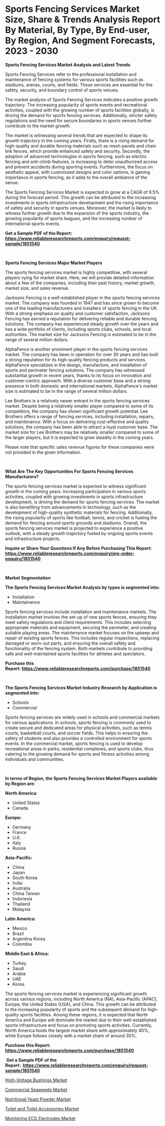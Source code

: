 <p><h1>Sports Fencing Services Market Size, Share & Trends Analysis Report By Material, By Type, By End-user, By Region, And Segment Forecasts, 2023 - 2030</h1></p><p><strong>Sports Fencing Services Market Analysis and Latest Trends</strong></p>
<p><p>Sports Fencing Services refer to the professional installation and maintenance of fencing systems for various sports facilities such as stadiums, arenas, courts, and fields. These services are essential for the safety, security, and boundary control of sports venues.</p><p>The market analysis of Sports Fencing Services indicates a positive growth trajectory. The increasing popularity of sports events and recreational activities, coupled with the growing number of sports facilities globally, is driving the demand for sports fencing services. Additionally, stricter safety regulations and the need for secure boundaries in sports venues further contribute to the market growth.</p><p>The market is witnessing several trends that are expected to shape its growth trajectory in the coming years. Firstly, there is a rising demand for high-quality and durable fencing materials such as mesh panels and chain link fences, which provide enhanced safety and security. Secondly, the adoption of advanced technologies in sports fencing, such as electric fencing and anti-climb features, is increasing to deter unauthorized access and prevent accidents during sporting events. Furthermore, the focus on aesthetic appeal, with customized designs and color options, is gaining importance in sports fencing, as it adds to the overall ambiance of the venue.</p><p>The Sports Fencing Services Market is expected to grow at a CAGR of 9.5% during the forecast period. This growth can be attributed to the increasing investments in sports infrastructure development and the rising importance of safety and security in sports venues. Moreover, the market is likely to witness further growth due to the expansion of the sports industry, the growing popularity of sports leagues, and the increasing number of international sports events.</p></p>
<p><strong>Get a Sample PDF of the Report:&nbsp; <a href="https://www.reliableresearchreports.com/enquiry/request-sample/1851540">https://www.reliableresearchreports.com/enquiry/request-sample/1851540</a></strong></p>
<p>&nbsp;</p>
<p><strong>Sports Fencing Services Major Market Players</strong></p>
<p><p>The sports fencing services market is highly competitive, with several players vying for market share. Here, we will provide detailed information about a few of the companies, including their past history, market growth, market size, and sales revenue.</p><p>Jacksons Fencing is a well-established player in the sports fencing services market. The company was founded in 1947 and has since grown to become one of the leading manufacturers and installers of sports fencing in the UK. With a strong emphasis on quality and customer satisfaction, Jacksons Fencing has earned a reputation for delivering reliable and durable fencing solutions. The company has experienced steady growth over the years and has a wide portfolio of clients, including sports clubs, schools, and local authorities. The market size for Jacksons Fencing is estimated to be in the range of several million dollars.</p><p>AlphaFence is another prominent player in the sports fencing services market. The company has been in operation for over 30 years and has built a strong reputation for its high-quality fencing products and services. AlphaFence specializes in the design, manufacture, and installation of sports and perimeter fencing solutions. The company has witnessed substantial growth in recent years, thanks to its focus on innovation and customer-centric approach. With a diverse customer base and a strong presence in both domestic and international markets, AlphaFence's market size is estimated to be in the range of several million dollars.</p><p>Lee Brothers is a relatively newer entrant in the sports fencing services market. Despite being a relatively smaller player compared to some of its competitors, the company has shown significant growth potential. Lee Brothers offers a range of fencing services, including installation, repairs, and maintenance. With a focus on delivering cost-effective and quality solutions, the company has been able to attract a loyal customer base. The market size for Lee Brothers may be relatively smaller compared to some of the larger players, but it is expected to grow steadily in the coming years.</p><p>Please note that specific sales revenue figures for these companies were not provided in the given information.</p></p>
<p>&nbsp;</p>
<p><strong>What Are The Key Opportunities For Sports Fencing Services Manufacturers?</strong></p>
<p><p>The sports fencing services market is expected to witness significant growth in the coming years. Increasing participation in various sports activities, coupled with growing investments in sports infrastructure development, is driving the demand for sports fencing services. The market is also benefiting from advancements in technology, such as the development of high-quality synthetic materials for fencing. Additionally, the rising popularity of sports like football, tennis, and cricket is fueling the demand for fencing around sports grounds and stadiums. Overall, the sports fencing services market is projected to experience a positive outlook, with a steady growth trajectory fueled by ongoing sports events and infrastructure projects.</p></p>
<p><strong>Inquire or Share Your Questions If Any Before Purchasing This Report: <a href="https://www.reliableresearchreports.com/enquiry/pre-order-enquiry/1851540">https://www.reliableresearchreports.com/enquiry/pre-order-enquiry/1851540</a></strong></p>
<p>&nbsp;</p>
<p><strong>Market Segmentation</strong></p>
<p><strong>The Sports Fencing Services Market Analysis by types is segmented into:</strong></p>
<p><ul><li>Installation</li><li>Maintainence</li></ul></p>
<p><p>Sports fencing services include installation and maintenance markets. The installation market involves the set-up of new sports fences, ensuring they meet safety regulations and client requirements. This includes selecting appropriate materials and equipment, securing the perimeter, and creating suitable playing areas. The maintenance market focuses on the upkeep and repair of existing sports fences. This includes regular inspections, replacing damaged or worn-out parts, and ensuring the overall safety and functionality of the fencing system. Both markets contribute to providing safe and well-maintained sports facilities for athletes and spectators.</p></p>
<p><strong>Purchase this Report:&nbsp;<a href="https://www.reliableresearchreports.com/purchase/1851540">https://www.reliableresearchreports.com/purchase/1851540</a></strong></p>
<p>&nbsp;</p>
<p><strong>The Sports Fencing Services Market Industry Research by Application is segmented into:</strong></p>
<p><ul><li>Schools</li><li>Commercial</li></ul></p>
<p><p>Sports fencing services are widely used in schools and commercial markets for various applications. In schools, sports fencing is commonly used to create secure and dedicated areas for physical activities, such as tennis courts, basketball courts, and soccer fields. This helps in ensuring the safety of students and also provides a controlled environment for sports events. In the commercial market, sports fencing is used to develop recreational areas in parks, residential complexes, and sports clubs, thus catering to the growing demand for sports and fitness activities among individuals and communities.</p></p>
<p>&nbsp;</p>
<p><strong>In terms of Region, the Sports Fencing Services Market Players available by Region are:</strong></p>
<p>
    <p> <strong> North America: </strong>
        <ul>
            <li>United States</li>
            <li>Canada</li>
        </ul>
        </p> 
    <p> <strong> Europe: </strong>
        <ul>
            <li>Germany</li>
            <li>France</li>
            <li>U.K.</li>
            <li>Italy</li>
            <li>Russia</li>
        </ul>
        </p> 
    <p> <strong> Asia-Pacific: </strong>
        <ul>
            <li>China</li>
            <li>Japan</li>
            <li>South Korea</li>
            <li>India</li>
            <li>Australia</li>
            <li>China Taiwan</li>
            <li>Indonesia</li>
            <li>Thailand</li>
            <li>Malaysia</li>
        </ul>
        </p> 
    <p> <strong> Latin America: </strong>
        <ul>
            <li>Mexico</li>
            <li>Brazil</li>
            <li>Argentina Korea</li>
            <li>Colombia</li>
        </ul>
        </p> 
    <p> <strong> Middle East & Africa: </strong>
        <ul>
            <li>Turkey</li>
            <li>Saudi</li>
            <li>Arabia</li>
            <li>UAE</li>
            <li>Korea</li>
        </ul>
    </p>
    </p>
<p><p>The sports fencing services market is experiencing significant growth across various regions, including North America (NA), Asia-Pacific (APAC), Europe, the United States (USA), and China. This growth can be attributed to the increasing popularity of sports and the subsequent demand for high-quality sports facilities. Among these regions, it is expected that North America and Europe will dominate the market due to their well-established sports infrastructure and focus on promoting sports activities. Currently, North America holds the largest market share with approximately 40%, while Europe follows closely with a market share of around 35%.</p></p>
<p><strong>Purchase this Report: <a href="https://www.reliableresearchreports.com/purchase/1851540">https://www.reliableresearchreports.com/purchase/1851540</a></strong></p>
<p>&nbsp;<strong>Get a Sample PDF of the Report:&nbsp;&nbsp;<a href="https://www.reliableresearchreports.com/enquiry/request-sample/1851540">https://www.reliableresearchreports.com/enquiry/request-sample/1851540</a></strong></p>
<p><strong></strong></p>
<p><p><a href="https://medium.com/@chiragreportprime/analyzing-high-voltage-bushings-market-global-industry-perspective-and-forecast-2023-to-2030-abec7bef1f4a">High-Voltage Bushings Market</a></p><p><a href="https://www.linkedin.com/pulse/commercial-seaweeds-market-share-amp-new-trends-analysis-mgcqc/">Commercial Seaweeds Market</a></p><p><a href="https://www.linkedin.com/pulse/nutritional-yeast-powder-market-size-growth-forecast-from-e4qfc/">Nutritional Yeast Powder Market</a></p><p><a href="https://medium.com/@prachi.reportprime/toilet-and-toilet-accessories-market-trends-forecast-and-competitive-analysis-to-2030-65f4e8127213">Toilet and Toilet Accessories Market</a></p><p><a href="https://github.com/scarol104/Market-Research-Report-List-1/blob/main/monitoring-ecg-electrodes-market.md">Monitoring ECG Electrodes Market</a></p></p>